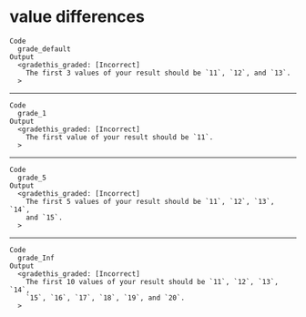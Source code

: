 # value differences

    Code
      grade_default
    Output
      <gradethis_graded: [Incorrect]
        The first 3 values of your result should be `11`, `12`, and `13`.
      >

---

    Code
      grade_1
    Output
      <gradethis_graded: [Incorrect]
        The first value of your result should be `11`.
      >

---

    Code
      grade_5
    Output
      <gradethis_graded: [Incorrect]
        The first 5 values of your result should be `11`, `12`, `13`, `14`,
        and `15`.
      >

---

    Code
      grade_Inf
    Output
      <gradethis_graded: [Incorrect]
        The first 10 values of your result should be `11`, `12`, `13`, `14`,
        `15`, `16`, `17`, `18`, `19`, and `20`.
      >


